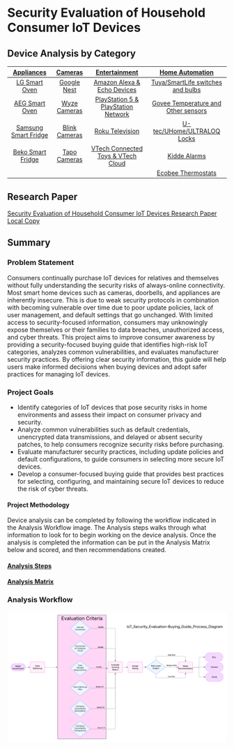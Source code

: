 # Security Evaluation of Household Consumer IoT Devices
## Device Analysis by Category
| [Appliances](Appliances/README.md) | [Cameras](Cameras/README.md) | [Entertainment](Entertainment/readme.md) | [Home Automation](HomeAutomation/README.md) |
| :--------------------------------: | :--------------------------: | :--------------------------------: | :--------------------------: |
| [LG Smart Oven](Appliances/LG-Oven-Analysis.md) | [Google Nest](Cameras/Nest-Analysis.md) | [Amazon Alexa & Echo Devices](Entertainment/Amazon-Alexa-Analysis.md) | [Tuya/SmartLife switches and bulbs](HomeAutomation/Tuya-Analysis.md) |
| [AEG Smart Oven](Appliances/AEG-Oven-Analysis.md) | [Wyze Cameras](Cameras/Wyze-Analysis.md) | [PlayStation 5 & PlayStation Network](Entertainment/PlayStation-5-&-PlayStation-Network-Analysis.md) | [Govee Temperature and Other sensors](HomeAutomation/Govee-Analysis.md) |
| [Samsung Smart Fridge](Appliances/Samsung-Fridge-Analysis.md) | [Blink Cameras](Cameras/Blink-Analysis.md) | [Roku Television](Entertainment/Roku-Television-Analysis.md) | [U-tec/UHome/ULTRALOQ Locks](HomeAutomation/Utec-Analysis.md) |
| [Beko Smart Fridge](Appliances/Beko-Fridge-Analysis.md) | [Tapo Cameras](Cameras/TP-Link-Analysis.md) | [VTech Connected Toys & VTech Cloud](Entertainment/Vtech-Toys-Analysis.md) | [Kidde Alarms](HomeAutomation/Kidde-Analysis.md) |
|  |  |  | [Ecobee Thermostats](HomeAutomation/Ecobee-Analysis.md) |

## Research Paper
[Security Evaluation of Household Consumer IoT Devices Research Paper](https://www.academia.edu/129332600/Security_Evaluation_of_Household_Consumer_IoT_Devices)
[Local Copy](Project%20Realization/Security%20Evaluation%20of%20Household%20Consumer%20IoT%20Devices.pdf)

## Summary
### Problem Statement
Consumers continually purchase IoT devices for relatives and themselves without fully understanding the security risks of always-online connectivity. Most smart home devices such as cameras, doorbells, and appliances are inherently insecure. This is due to weak security protocols in combination with becoming vulnerable over time due to poor update policies, lack of user management, and default settings that go unchanged. With limited access to security-focused information, consumers may unknowingly expose themselves or their families to data breaches, unauthorized access, and cyber threats. This project aims to improve consumer awareness by providing a security-focused buying guide that identifies high-risk IoT categories, analyzes common vulnerabilities, and evaluates manufacturer security practices. By offering clear security information, this guide will help users make informed decisions when buying devices and adopt safer practices for managing IoT devices.

### Project Goals
- Identify categories of IoT devices that pose security risks in home environments and assess their impact on consumer privacy and security.
- Analyze common vulnerabilities such as default credentials, unencrypted data transmissions, and delayed or absent security patches, to help consumers recognize security risks before purchasing.
- Evaluate manufacturer security practices, including update policies and default configurations, to guide consumers in selecting more secure IoT devices.
- Develop a consumer-focused buying guide that provides best practices for selecting, configuring, and maintaining secure IoT devices to reduce the risk of cyber threats.

#### Project Methodology
Device analysis can be completed by following the workflow indicated in the Analysis Workflow image.  The Analysis steps walks through what information to look for to begin working on the device analysis.  Once the analysis is completed the information can be put in the Analysis Matrix below and scored, and then recommendations created.
#### [Analysis Steps](<Method/Analysis Steps.md>)
#### [Analysis Matrix](<Method/Analysis Matrix.md>)

### Analysis Workflow
![Process Flow Diagram](Project/supportingdocs/IoT_Security_Evaluation-Buying_Guide_Process_Diagram.png)
